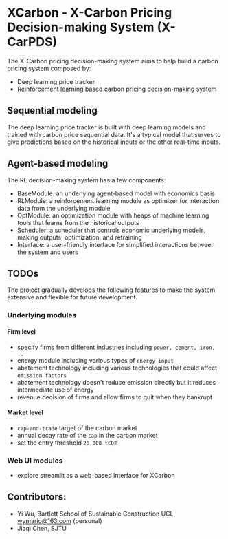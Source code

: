 # XCarbon - X-Carbon Pricing Decision-making System (X-CarPDS)

The X-Carbon pricing decision-making system aims to help build a carbon pricing system composed by:

- Deep learning price tracker
- Reinforcement learning based carbon pricing decision-making system

## Sequential modeling
The deep learning price tracker is built with deep learning models and trained with carbon price sequential data. 
It's a typical model that serves to give predictions based on the historical inputs or the other real-time inputs. 


## Agent-based modeling
The RL decision-making system has a few components: 

- BaseModule: an underlying agent-based model with economics basis
- RLModule: a reinforcement learning module as optimizer for interaction data from the underlying module
- OptModule: an optimization module with heaps of machine learning tools that learns from the historical outputs
- Scheduler: a scheduler that controls economic underlying models, making outputs, optimization, and retraining
- Interface: a user-friendly interface for simplified interactions between the system and users

## TODOs
The project gradually develops the following features to make the system extensive and flexible for future development.

### Underlying modules

#### Firm level

- specify firms from different industries including `power, cement, iron, ...`
- energy module including various types of `energy input`
- abatement technology including various technologies that could affect `emission factors`
- abatement technology doesn't reduce emission directly but it reduces intermediate use of energy
- revenue decision of firms and allow firms to quit when they bankrupt

#### Market level

- `cap-and-trade` target of the carbon market
- annual decay rate of the `cap` in the carbon market
- set the entry threshold `26,000 tCO2`

### Web UI modules

- explore streamlit as a web-based interface for XCarbon

## Contributors:
- Yi Wu, Bartlett School of Sustainable Construction UCL, wymario@163.com (personal)
- Jiaqi Chen, SJTU
